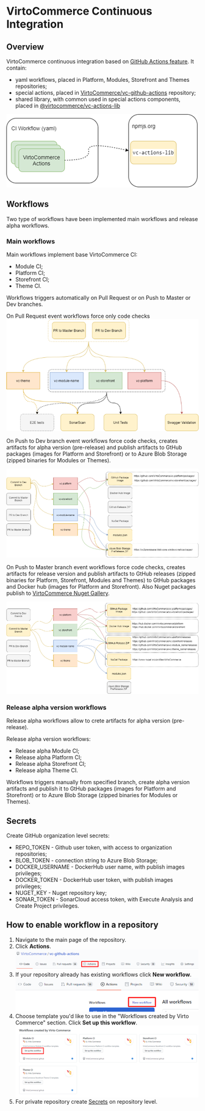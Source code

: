 # VirtoCommerce Continuous Integration

## Overview

VirtoCommerce continuous integration based on [GitHub Actions feature](https://docs.github.com/en/free-pro-team@latest/actions/learn-github-actions/introduction-to-github-actions). It contain:

* yaml workflows, placed in Platform, Modules, Storefront and Themes repositories;
* special actions, placed in [VirtoCommerce/vc-github-actions](https://github.com/VirtoCommerce/vc-github-actions) repository;
* shared library, with common used in special actions components, placed in [@virtocommerce/vc-actions-lib](https://www.npmjs.com/package/@virtocommerce/vc-actions-lib)

![VC CI Comonents](media/GitHub-Actions-flows-VC-CI-Components.png)

## Workflows

Two type of workflows have been implemented main workflows and release alpha workflows.

### Main workflows

Main workflows implement base VirtoCommerce CI:

* Module CI;
* Platform CI;
* Storefront CI;
* Theme CI.

Workflows triggers automatically on Pull Request or on Push to Master or Dev branches.

On Pull Request event workflows force only code checks
![Checks](media/GitHub-Actions-flows-Checks-Flow.png)

On Push to Dev branch event workflows force code checks, creates artifacts for alpha version (pre-release) and publish artifacts to GtHub packages (images for Platform and Storefront) or to Azure Blob Storage (zipped binaries for Modules or Themes).

![PreRelease Flow](media/GitHub-Actions-flows-PreRelease-Flow.png)

On Push to Master branch event workflows force code checks, creates artifacts for release version and publish artifacts to GtHub releases (zipped binaries for Platform, Storefront, Modules and Themes) to GtHub packages and Docker hub (images for Platform and Storefront). Also Nuget packages publish to [VirtoCommerce Nuget Gallery](https://www.nuget.org/profiles/VirtoCommerce).

![Release flow](media/GitHub-Actions-flows-Release-Flow.png)

### Release alpha version workflows

Release alpha workflows allow to crete artifacts for alpha version (pre-release).

Release alpha version workflows:

* Release alpha Module CI;
* Release alpha Platform CI;
* Release alpha Storefront CI;
* Release alpha Theme CI.

Workflows triggers manually from specified branch, create alpha version artifacts and publish it to GtHub packages (images for Platform and Storefront) or to Azure Blob Storage (zipped binaries for Modules or Themes).

## Secrets

Create GitHub organization level secrets:

* REPO_TOKEN - Github user token, with access to organization repositories;
* BLOB_TOKEN - connection string to Azure Blob Storage;
* DOCKER_USERNAME - DockerHub user name,  with publish images privileges;
* DOCKER_TOKEN - DockerHub user token,  with publish images privileges;
* NUGET_KEY - Nuget repository key;
* SONAR_TOKEN - SonarCloud access token, with Execute Analysis and Create Project privileges.

## How to enable workflow in a repository

1. Navigate to the main page of the repository.
1. Click **Actions**.
![Actions](media/activate-actions.png)
1. If your repository already has existing workflows click **New workflow**.
![New workflow](media/new-workflow.png)
1. Choose template you'd like to use in the "Workflows created by Virto Commerce" section. Click **Set up this workflow**.
![Set up workflow](media/setup-this-workflow.png)
1. For private repository create [Secrets](#Secrets) on repository level.
